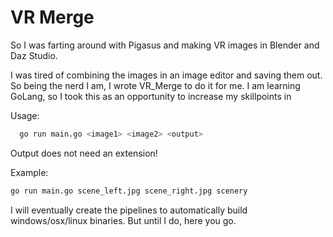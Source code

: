
# VR Merge

So I was farting around with Pigasus and making VR images in Blender and Daz Studio.

I was tired of combining the images in an image editor and saving them out.  So being the nerd I am, I wrote VR_Merge to do it for me.  I am learning GoLang, so I took this as an opportunity to increase my skillpoints in 

Usage:

```bash
  go run main.go <image1> <image2> <output>
```

Output does not need an extension!

Example:
```bash
go run main.go scene_left.jpg scene_right.jpg scenery
```

I will eventually create the pipelines to automatically build windows/osx/linux binaries. But until I do, here you go.
